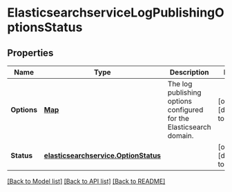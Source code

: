 # ElasticsearchserviceLogPublishingOptionsStatus
## Properties

Name | Type | Description | Notes
------------ | ------------- | ------------- | -------------
**Options** | [**Map**](elasticsearchservice.LogPublishingOption.md) | The log publishing options configured for the Elasticsearch domain. | [optional] [default to null]
**Status** | [**elasticsearchservice.OptionStatus**](elasticsearchservice.OptionStatus.md) |  | [optional] [default to null]

[[Back to Model list]](../README.md#documentation-for-models) [[Back to API list]](../README.md#documentation-for-api-endpoints) [[Back to README]](../README.md)

